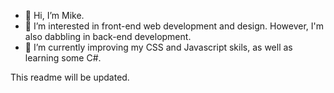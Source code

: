 - 👋 Hi, I’m Mike.
- 👀 I’m interested in front-end web development and design. However, I'm also dabbling in back-end development.
- 🌱 I’m currently improving my CSS and Javascript skils, as well as learning some C#.

This readme will be updated.

<!---
designermikell/designermikell is a ✨ special ✨ repository because its `README.md` (this file) appears on your GitHub profile.
You can click the Preview link to take a look at your changes.
--->
